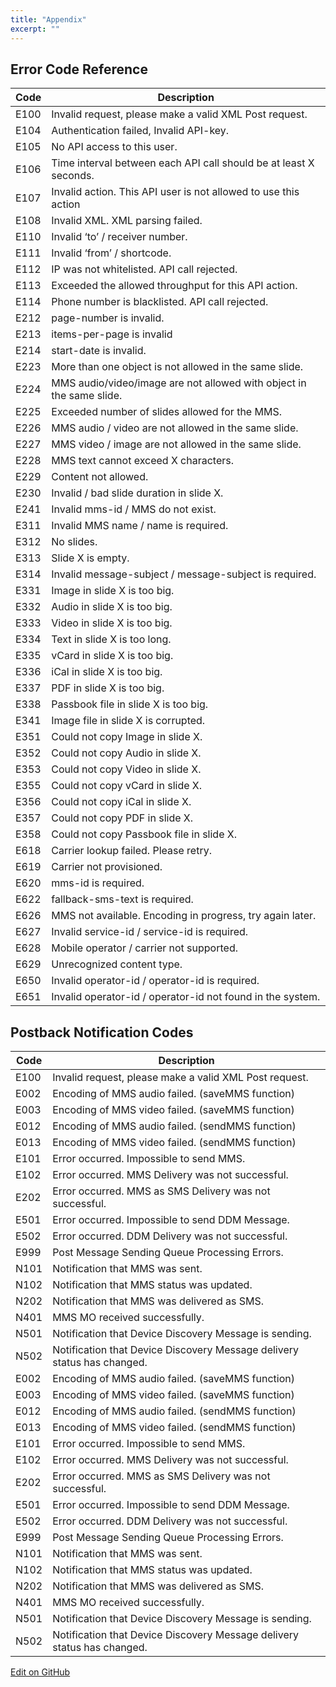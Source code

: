 ```yaml
---
title: "Appendix"
excerpt: ""
---
```

## Error Code Reference

|   Code       |            Description                                                          |
| -------- | -------------------------------------------------------------------- |
| E100     | Invalid request, please make a valid XML Post request.               |
| E104     | Authentication failed, Invalid API-key.                              |
| E105     | No API access to this user.                                          |
| E106     | Time interval between each API call should be at least X seconds.    |
| E107     | Invalid action. This API user is not allowed to use this action      |
| E108     | Invalid XML. XML parsing failed.                                     |
| E110     | Invalid ‘to’ / receiver number.                                      |
| E111     | Invalid ‘from’ / shortcode.                                          |
| E112     | IP was not whitelisted. API call rejected.                           |
| E113     | Exceeded the allowed throughput for this API action.                 |
| E114     | Phone number is blacklisted. API call rejected.                      |
| E212     | page-number is invalid.                                              |
| E213     | items-per-page is invalid                                            |
| E214     | start-date is invalid.                                               |
| E223     | More than one object is not allowed in the same slide.               |
| E224     | MMS audio/video/image are not allowed with object in the same slide. |
| E225     | Exceeded number of slides allowed for the MMS.                       |
| E226     | MMS audio / video are not allowed in the same slide.                 |
| E227     | MMS video / image are not allowed in the same slide.                 |
| E228     | MMS text cannot exceed X characters.                                 |
| E229     | Content not allowed.                                                 |
| E230     | Invalid / bad slide duration in slide X.                             |
| E241     | Invalid mms-id / MMS do not exist.                                   |
| E311     | Invalid MMS name / name is required.                                 |
| E312     | No slides.                                                           |
| E313     | Slide X is empty.                                                    |
| E314     | Invalid message-subject / message-subject is required.               |
| E331     | Image in slide X is too big.                                         |
| E332     | Audio in slide X is too big.                                         |
| E333     | Video in slide X is too big.                                         |
| E334     | Text in slide X is too long.                                         |
| E335     | vCard in slide X is too big.                                         |
| E336     | iCal in slide X is too big.                                          |
| E337     | PDF in slide X is too big.                                           |
| E338     | Passbook file in slide X is too big.                                 |
| E341     | Image file in slide X is corrupted.                                  |
| E351     | Could not copy Image in slide X.                                     |
| E352     | Could not copy Audio in slide X.                                     |
| E353     | Could not copy Video in slide X.                                     |
| E355     | Could not copy vCard in slide X.                                     |
| E356     | Could not copy iCal in slide X.                                      |
| E357     | Could not copy PDF in slide X.                                       |
| E358     | Could not copy Passbook file in slide X.                             |
| E618     | Carrier lookup failed. Please retry.                                 |
| E619     | Carrier not provisioned.                                             |
| E620     | mms-id is required.                                                  |
| E622     | fallback-sms-text is required.                                       |
| E626     | MMS not available. Encoding in progress, try again later.            |
| E627     | Invalid service-id / service-id is required.                         |
| E628     | Mobile operator / carrier not supported.                             |
| E629     | Unrecognized content type.                                           |
| E650     | Invalid operator-id / operator-id is required.                       |
| E651     | Invalid operator-id / operator-id not found in the system.           |

## Postback Notification Codes

|    Code      |        Description                                                                 |
| -------- | ----------------------------------------------------------------------- |
| E100     | Invalid request, please make a valid XML Post request.                  |
| E002     | Encoding of MMS audio failed. (saveMMS function)                        |
| E003     | Encoding of MMS video failed. (saveMMS function)                        |
| E012     | Encoding of MMS audio failed. (sendMMS function)                        |
| E013     | Encoding of MMS video failed. (sendMMS function)                        |
| E101     | Error occurred. Impossible to send MMS.                                 |
| E102     | Error occurred. MMS Delivery was not successful.                        |
| E202     | Error occurred. MMS as SMS Delivery was not successful.                  |
| E501     | Error occurred. Impossible to send DDM Message.                         |
| E502     | Error occurred. DDM Delivery was not successful.                        |
| E999     | Post Message Sending Queue Processing Errors.                           |
| N101     | Notification that MMS was sent.                                         |
| N102     | Notification that MMS status was updated.                               |
| N202     | Notification that MMS was delivered as SMS.                             |
| N401     | MMS MO received successfully.                                           |
| N501     | Notification that Device Discovery Message is sending.                  |
| N502     | Notification that Device Discovery Message delivery status has changed. |
| E002     | Encoding of MMS audio failed. (saveMMS function)                        |
| E003     | Encoding of MMS video failed. (saveMMS function)                        |
| E012     | Encoding of MMS audio failed. (sendMMS function)                        |
| E013     | Encoding of MMS video failed. (sendMMS function)                        |
| E101     | Error occurred. Impossible to send MMS.                                 |
| E102     | Error occurred. MMS Delivery was not successful.                        |
| E202     | Error occurred. MMS as SMS Delivery was not successful.                  |
| E501     | Error occurred. Impossible to send DDM Message.                         |
| E502     | Error occurred. DDM Delivery was not successful.                        |
| E999     | Post Message Sending Queue Processing Errors.                           |
| N101     | Notification that MMS was sent.                                         |
| N102     | Notification that MMS status was updated.                               |
| N202     | Notification that MMS was delivered as SMS.                             |
| N401     | MMS MO received successfully.                                           |
| N501     | Notification that Device Discovery Message is sending.                  |
| N502     | Notification that Device Discovery Message delivery status has changed. |

<a class="edit-on-github" href="https://github.com/sinch/docs/blob/master/docs/mms/xml-service/xml-service-appendix.md">Edit on GitHub</a>
